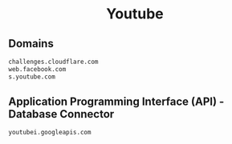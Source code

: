 


<h1 align="center">Youtube</h1>  


## Domains


```html
challenges.cloudflare.com
web.facebook.com
s.youtube.com
```  


## Application Programming Interface (API) - Database Connector


```html
youtubei.googleapis.com
```  

